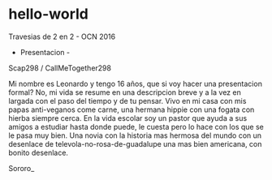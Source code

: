# hello-world
Travesias de 2 en 2 - OCN 2016

- Presentacion - 

Scap298 / CallMeTogether298

Mi nombre es Leonardo y tengo 16 años, que si voy hacer una presentacion formal? No, mi vida se resume en una descripcion breve y a la vez en largada con el paso del tiempo y de tu pensar. Vivo en mi casa con mis papas anti-veganos come carne, una hermana hippie con una fogata con hierba siempre cerca. En la vida escolar soy un pastor que ayuda a sus amigos a estudiar hasta donde puede, le cuesta pero lo hace con los que se le pasa muy bien. Una novia con la historia mas hermosa del mundo con un desenlace de televola-no-rosa-de-guadalupe una mas bien americana, con bonito desenlace.

Sororo_

